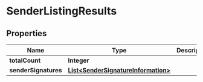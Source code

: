 
# SenderListingResults

## Properties
Name | Type | Description | Notes
------------ | ------------- | ------------- | -------------
**totalCount** | **Integer** |  |  [optional]
**senderSignatures** | [**List&lt;SenderSignatureInformation&gt;**](SenderSignatureInformation.md) |  |  [optional]



